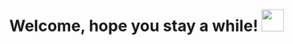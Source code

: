 # Welcome, hope  you stay a while! <img src="[https://raw.githubusercontent.com/mayankchaudhary26/Cool-Readme-ideas/master/data/octocat/steroidtocat.png](https://raw.githubusercontent.com/MartinHeinz/MartinHeinz/master/wave.gif)" width="40px" height="40px" />

<!--
**LuisFernandoVillalon/LuisFernandoVillalon** is a ✨ _special_ ✨ repository because its `README.md` (this file) appears on your GitHub profile.

Here are some ideas to get you started:

- 🔭 I’m currently working on ...
- 🌱 I’m currently learning ...
- 👯 I’m looking to collaborate on ...
- 🤔 I’m looking for help with ...
- 💬 Ask me about ...
- 📫 How to reach me: ...
- 😄 Pronouns: ...
- ⚡ Fun fact: ...
-->
